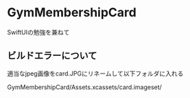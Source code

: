 # GymMembershipCard
SwiftUIの勉強を兼ねて


## ビルドエラーについて

適当なjpeg画像をcard.JPGにリネームして以下フォルダに入れる

GymMembershipCard/Assets.xcassets/card.imageset/
